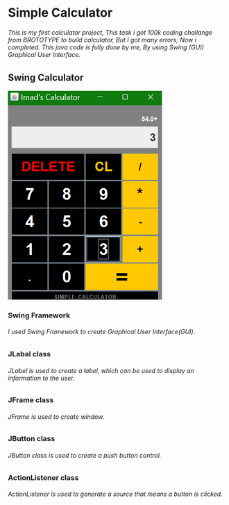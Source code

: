 # Simple Calculator
###### This is my first calculator project, This task i got 100k coding challange from BROTOTYPE to build calculator, But I got many errors, Now i completed. This java code is fully done by me, By using Swing (GUI) Graphical User Interface.

## Swing Calculator


![alt text](https://github.com/Imad-Ibrahim-K/Swing-calculator/blob/main/image/Calculator.png)

### Swing Framework
###### I used Swing Framework to create Graphical User Interface(GUI).

### JLabal class 
###### JLabel is used to create a label, which can be used to display an information to the user.

### JFrame class
###### JFrame  is used to create window.

### JButton class
###### JButton class is used to create a push button control.

### ActionListener class
###### ActionListener is used to generate a source that means a button is clicked.
